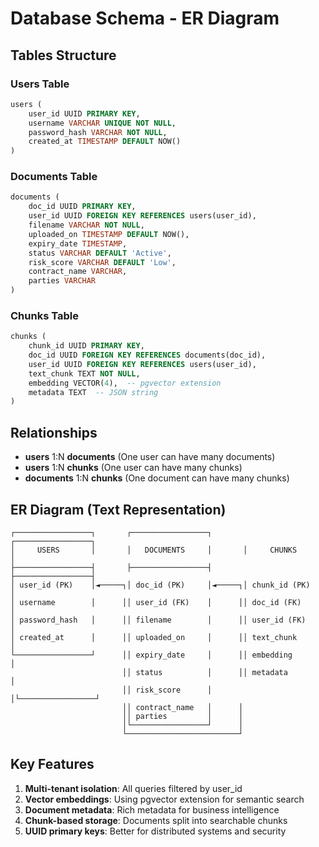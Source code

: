 # Database Schema - ER Diagram

## Tables Structure

### Users Table
```sql
users (
    user_id UUID PRIMARY KEY,
    username VARCHAR UNIQUE NOT NULL,
    password_hash VARCHAR NOT NULL,
    created_at TIMESTAMP DEFAULT NOW()
)
```

### Documents Table
```sql
documents (
    doc_id UUID PRIMARY KEY,
    user_id UUID FOREIGN KEY REFERENCES users(user_id),
    filename VARCHAR NOT NULL,
    uploaded_on TIMESTAMP DEFAULT NOW(),
    expiry_date TIMESTAMP,
    status VARCHAR DEFAULT 'Active',
    risk_score VARCHAR DEFAULT 'Low',
    contract_name VARCHAR,
    parties VARCHAR
)
```

### Chunks Table
```sql
chunks (
    chunk_id UUID PRIMARY KEY,
    doc_id UUID FOREIGN KEY REFERENCES documents(doc_id),
    user_id UUID FOREIGN KEY REFERENCES users(user_id),
    text_chunk TEXT NOT NULL,
    embedding VECTOR(4),  -- pgvector extension
    metadata TEXT  -- JSON string
)
```

## Relationships

- **users** 1:N **documents** (One user can have many documents)
- **users** 1:N **chunks** (One user can have many chunks)
- **documents** 1:N **chunks** (One document can have many chunks)

## ER Diagram (Text Representation)

```
┌─────────────────┐       ┌─────────────────┐       ┌─────────────────┐
│     USERS       │       │   DOCUMENTS     │       │     CHUNKS      │
├─────────────────┤       ├─────────────────┤       ├─────────────────┤
│ user_id (PK)    │◄─────┐│ doc_id (PK)     │◄─────┐│ chunk_id (PK)   │
│ username        │      ││ user_id (FK)    │      ││ doc_id (FK)     │
│ password_hash   │      ││ filename        │      ││ user_id (FK)    │
│ created_at      │      ││ uploaded_on     │      ││ text_chunk      │
└─────────────────┘      ││ expiry_date     │      ││ embedding       │
                         ││ status          │      ││ metadata        │
                         ││ risk_score      │      │└─────────────────┘
                         ││ contract_name   │      │
                         ││ parties         │      │
                         │└─────────────────┘      │
                         └─────────────────────────┘
```

## Key Features

1. **Multi-tenant isolation**: All queries filtered by user_id
2. **Vector embeddings**: Using pgvector extension for semantic search
3. **Document metadata**: Rich metadata for business intelligence
4. **Chunk-based storage**: Documents split into searchable chunks
5. **UUID primary keys**: Better for distributed systems and security